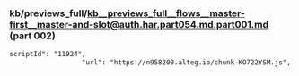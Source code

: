 ### kb/previews_full/kb__previews_full__flows__master-first__master-and-slot@auth.har.part054.md.part001.md (part 002)

```md
scriptId": "11924",
                  "url": "https://n958200.alteg.io/chunk-KO722YSM.js",
     
```

```
